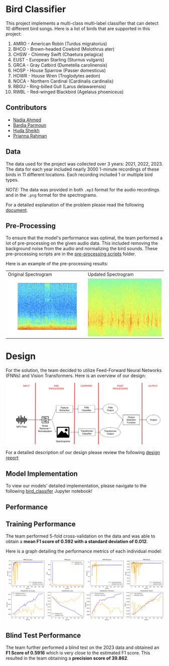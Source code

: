 # Bird Classifier

This project implements a multi-class multi-label classifier that can detect 10 different bird songs. Here is a list of birds that are supported in this project:

1. AMRO - American Robin (Turdus migratorius)
2. BHCO - Brown-headed Cowbird (Molothrus ater)
3. CHSW - Chimney Swift (Chaetura pelagica)
4. EUST - European Starling (Sturnus vulgaris)
5. GRCA - Gray Catbird (Dumetella carolinensis)
6. HOSP - House Sparrow (Passer domesticus)
7. HOWR - House Wren (Troglodytes aedon)
8. NOCA - Northern Cardinal (Cardinalis cardinalis)
9. RBGU - Ring-billed Gull (Larus delawarensis)
10. RWBL - Red-winged Blackbird (Agelaius phoeniceus)

## Contributors
- [Nadia Ahmed](https://github.com/nadianahmed)
- [Bardia Parmoun](https://github.com/bardia-p)
- [Huda Sheikh](https://github.com/hudasheikhcu)
- [Prianna Rahman](https://github.com/priannar)

## Data

The data used for the project was collected over 3 years: 2021, 2022, 2023. The data for each year included nearly 3000 1-minute recordings of these birds in 11 different locations. Each recording included 1 or multiple bird types.

*NOTE:* The data was provided in both `.mp3` format for the audio recordings and in the `.png` format for the spectrograms.

For a detailed explanation of the problem please read the following [document](documents/SYSC5405-project-overview-v13.pdf).

## Pre-Processing

To ensure that the model's performance was optimal, the team performed a lot of pre-processing on the given audio data. This included removing the background noise from the audio and normalizing the bird sounds. These pre-processing scripts are in the [pre-processing scripts](scripts/Pre-Processing) folder.

Here is an example of the pre-processing results:

<table>
  <tr>
    <td>Original Spectrogram</td>
     <td>Updated Spectrogram</td>
  </tr>
  <tr>
    <td><img src="documents/report_src/figures/spectrogram_original.png" width=1500></td>
    <td><img src="documents/report_src/figures/spectrogram_clean.png" width=1450></td>
  </tr>
 </table>

# Design

For the solution, the team decided to utilize Feed-Forward Neural Networks (FNNs) and Vision Transformers. Here is an overview of our design:

<img src="documents/report_src/figures/approach_diagram.jpg">

For a detailed description of our design please review the following [design report](documents/SYSC5405_Group3_Project_Report.pdf)

## Model Implementation

To view our models' detailed implementation, please navigate to the following [bird_classifer](bird_classifier.ipynb) Jupyter notebook!

## Performance

## Training Performance

The team performed 5-fold cross-validation on the data and was able to obtain a **mean F1 score of 0.592 with a standard deviation of 0.012**.

Here is a graph detailing the performance metrics of each individual model:

<img src="documents/report_src/figures/metrics_all_data.png">

## Blind Test Performance

The team further performed a blind test on the 2023 data and obtained an **F1 Score of 0.5916** which is very close to the estimated F1 score. This resulted in the team obtaining a **precision score of 39.862**. 
